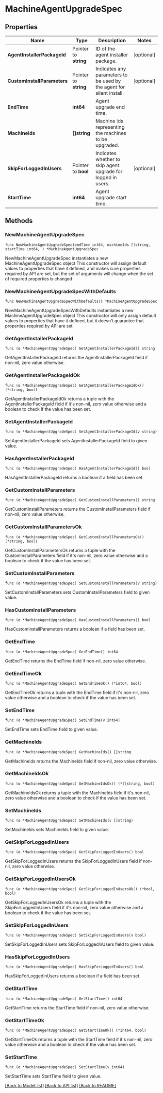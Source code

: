 # MachineAgentUpgradeSpec

## Properties

Name | Type | Description | Notes
------------ | ------------- | ------------- | -------------
**AgentInstallerPackageId** | Pointer to **string** | ID of the agent installer package. | [optional] 
**CustomInstallParameters** | Pointer to **string** | Indicates any parameters to be used by the agent for silent install. | [optional] 
**EndTime** | **int64** | Agent upgrade end time. | 
**MachineIds** | **[]string** | Machine Ids representing the machines to be upgraded. | 
**SkipForLoggedInUsers** | Pointer to **bool** | Indicates whether to skip agent upgrade for logged in users. | [optional] 
**StartTime** | **int64** | Agent upgrade start time. | 

## Methods

### NewMachineAgentUpgradeSpec

`func NewMachineAgentUpgradeSpec(endTime int64, machineIds []string, startTime int64, ) *MachineAgentUpgradeSpec`

NewMachineAgentUpgradeSpec instantiates a new MachineAgentUpgradeSpec object
This constructor will assign default values to properties that have it defined,
and makes sure properties required by API are set, but the set of arguments
will change when the set of required properties is changed

### NewMachineAgentUpgradeSpecWithDefaults

`func NewMachineAgentUpgradeSpecWithDefaults() *MachineAgentUpgradeSpec`

NewMachineAgentUpgradeSpecWithDefaults instantiates a new MachineAgentUpgradeSpec object
This constructor will only assign default values to properties that have it defined,
but it doesn't guarantee that properties required by API are set

### GetAgentInstallerPackageId

`func (o *MachineAgentUpgradeSpec) GetAgentInstallerPackageId() string`

GetAgentInstallerPackageId returns the AgentInstallerPackageId field if non-nil, zero value otherwise.

### GetAgentInstallerPackageIdOk

`func (o *MachineAgentUpgradeSpec) GetAgentInstallerPackageIdOk() (*string, bool)`

GetAgentInstallerPackageIdOk returns a tuple with the AgentInstallerPackageId field if it's non-nil, zero value otherwise
and a boolean to check if the value has been set.

### SetAgentInstallerPackageId

`func (o *MachineAgentUpgradeSpec) SetAgentInstallerPackageId(v string)`

SetAgentInstallerPackageId sets AgentInstallerPackageId field to given value.

### HasAgentInstallerPackageId

`func (o *MachineAgentUpgradeSpec) HasAgentInstallerPackageId() bool`

HasAgentInstallerPackageId returns a boolean if a field has been set.

### GetCustomInstallParameters

`func (o *MachineAgentUpgradeSpec) GetCustomInstallParameters() string`

GetCustomInstallParameters returns the CustomInstallParameters field if non-nil, zero value otherwise.

### GetCustomInstallParametersOk

`func (o *MachineAgentUpgradeSpec) GetCustomInstallParametersOk() (*string, bool)`

GetCustomInstallParametersOk returns a tuple with the CustomInstallParameters field if it's non-nil, zero value otherwise
and a boolean to check if the value has been set.

### SetCustomInstallParameters

`func (o *MachineAgentUpgradeSpec) SetCustomInstallParameters(v string)`

SetCustomInstallParameters sets CustomInstallParameters field to given value.

### HasCustomInstallParameters

`func (o *MachineAgentUpgradeSpec) HasCustomInstallParameters() bool`

HasCustomInstallParameters returns a boolean if a field has been set.

### GetEndTime

`func (o *MachineAgentUpgradeSpec) GetEndTime() int64`

GetEndTime returns the EndTime field if non-nil, zero value otherwise.

### GetEndTimeOk

`func (o *MachineAgentUpgradeSpec) GetEndTimeOk() (*int64, bool)`

GetEndTimeOk returns a tuple with the EndTime field if it's non-nil, zero value otherwise
and a boolean to check if the value has been set.

### SetEndTime

`func (o *MachineAgentUpgradeSpec) SetEndTime(v int64)`

SetEndTime sets EndTime field to given value.


### GetMachineIds

`func (o *MachineAgentUpgradeSpec) GetMachineIds() []string`

GetMachineIds returns the MachineIds field if non-nil, zero value otherwise.

### GetMachineIdsOk

`func (o *MachineAgentUpgradeSpec) GetMachineIdsOk() (*[]string, bool)`

GetMachineIdsOk returns a tuple with the MachineIds field if it's non-nil, zero value otherwise
and a boolean to check if the value has been set.

### SetMachineIds

`func (o *MachineAgentUpgradeSpec) SetMachineIds(v []string)`

SetMachineIds sets MachineIds field to given value.


### GetSkipForLoggedInUsers

`func (o *MachineAgentUpgradeSpec) GetSkipForLoggedInUsers() bool`

GetSkipForLoggedInUsers returns the SkipForLoggedInUsers field if non-nil, zero value otherwise.

### GetSkipForLoggedInUsersOk

`func (o *MachineAgentUpgradeSpec) GetSkipForLoggedInUsersOk() (*bool, bool)`

GetSkipForLoggedInUsersOk returns a tuple with the SkipForLoggedInUsers field if it's non-nil, zero value otherwise
and a boolean to check if the value has been set.

### SetSkipForLoggedInUsers

`func (o *MachineAgentUpgradeSpec) SetSkipForLoggedInUsers(v bool)`

SetSkipForLoggedInUsers sets SkipForLoggedInUsers field to given value.

### HasSkipForLoggedInUsers

`func (o *MachineAgentUpgradeSpec) HasSkipForLoggedInUsers() bool`

HasSkipForLoggedInUsers returns a boolean if a field has been set.

### GetStartTime

`func (o *MachineAgentUpgradeSpec) GetStartTime() int64`

GetStartTime returns the StartTime field if non-nil, zero value otherwise.

### GetStartTimeOk

`func (o *MachineAgentUpgradeSpec) GetStartTimeOk() (*int64, bool)`

GetStartTimeOk returns a tuple with the StartTime field if it's non-nil, zero value otherwise
and a boolean to check if the value has been set.

### SetStartTime

`func (o *MachineAgentUpgradeSpec) SetStartTime(v int64)`

SetStartTime sets StartTime field to given value.



[[Back to Model list]](../README.md#documentation-for-models) [[Back to API list]](../README.md#documentation-for-api-endpoints) [[Back to README]](../README.md)


